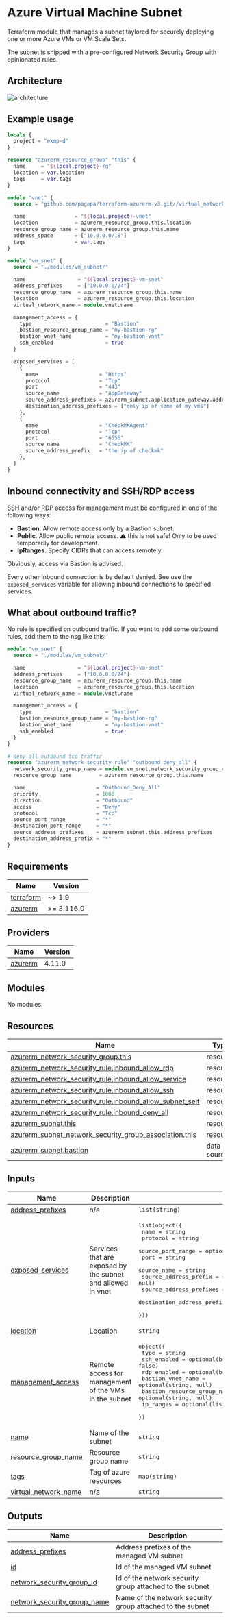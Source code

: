 # Azure Virtual Machine Subnet

Terraform module that manages a subnet taylored for securely deploying
one or more Azure VMs or VM Scale Sets.

The subnet is shipped with a pre-configured Network Security Group
with opinionated rules.

## Architecture

![architecture](./docs/module-arch.drawio.png)

## Example usage

```terraform
locals {
  project = "exmp-d"
}

resource "azurerm_resource_group" "this" {
  name     = "${local.project}-rg"
  location = var.location
  tags     = var.tags
}

module "vnet" {
  source = "github.com/pagopa/terraform-azurerm-v3.git//virtual_network?ref=v8.44.3"

  name                = "${local.project}-vnet"
  location            = azurerm_resource_group.this.location
  resource_group_name = azurerm_resource_group.this.name
  address_space       = ["10.0.0.0/18"]
  tags                = var.tags
}

module "vm_snet" {
  source = "./modules/vm_subnet/"

  name                 = "${local.project}-vm-snet"
  address_prefixes     = ["10.0.0.0/24"]
  resource_group_name  = azurerm_resource_group.this.name
  location             = azurerm_resource_group.this.location
  virtual_network_name = module.vnet.name

  management_access = {
    type                        = "Bastion"
    bastion_resource_group_name = "my-bastion-rg"
    bastion_vnet_name           = "my-bastion-vnet"
    ssh_enabled                 = true
  }

  exposed_services = [
    {
      name                    = "Https"
      protocol                = "Tcp"
      port                    = "443"
      source_name             = "AppGateway"
      source_address_prefixes = azurerm_subnet.application_gateway.address_prefixes
      destination_address_prefixes = ["only ip of some of my vms"]
    },
    {
      name                    = "CheckMKAgent"
      protocol                = "Tcp"
      port                    = "6556"
      source_name             = "CheckMK"
      source_address_prefix   = "the ip of checkmk"
    },
  ]
}
```

## Inbound connectivity and SSH/RDP access

SSH and/or RDP access for management must be configured in one of the following ways:

- **Bastion**. Allow remote access only by a Bastion subnet.
- **Public**. Allow public remote access. :warning: this is not safe!
  Only to be used temporarily for development.
- **IpRanges**. Specify CIDRs that can access remotely.
  
Obviously, access via Bastion is advised.

Every other inbound connection is by default denied. See use the
`exposed_services` variable for allowing inbound connections to
specified services.

## What about outbound traffic?

No rule is specified on outbound traffic.  If you want to add some
outbound rules, add them to the nsg like this:

```terraform
module "vm_snet" {
  source = "./modules/vm_subnet/"

  name                 = "${local.project}-vm-snet"
  address_prefixes     = ["10.0.0.0/24"]
  resource_group_name  = azurerm_resource_group.this.name
  location             = azurerm_resource_group.this.location
  virtual_network_name = module.vnet.name

  management_access = {
    type                        = "bastion"
    bastion_resource_group_name = "my-bastion-rg"
    bastion_vnet_name           = "my-bastion-vnet"
    ssh_enabled                 = true
  }
}

# deny all outbound tcp traffic
resource "azurerm_network_security_rule" "outbound_deny_all" {
  network_security_group_name = module.vm_snet.network_security_group_name
  resource_group_name         = azurerm_resource_group.this.name

  name                       = "Outbound_Deny_All"
  priority                   = 1000
  direction                  = "Outbound"
  access                     = "Deny"
  protocol                   = "Tcp"
  source_port_range          = "*"
  destination_port_range     = "*"
  source_address_prefixes    = azurerm_subnet.this.address_prefixes
  destination_address_prefix = "*"
}
```

<!-- markdownlint-disable -->
<!-- BEGIN_TF_DOCS -->
## Requirements

| Name | Version |
|------|---------|
| <a name="requirement_terraform"></a> [terraform](#requirement\_terraform) | ~> 1.9 |
| <a name="requirement_azurerm"></a> [azurerm](#requirement\_azurerm) | >= 3.116.0 |

## Providers

| Name | Version |
|------|---------|
| <a name="provider_azurerm"></a> [azurerm](#provider\_azurerm) | 4.11.0 |

## Modules

No modules.

## Resources

| Name | Type |
|------|------|
| [azurerm_network_security_group.this](https://registry.terraform.io/providers/hashicorp/azurerm/latest/docs/resources/network_security_group) | resource |
| [azurerm_network_security_rule.inbound_allow_rdp](https://registry.terraform.io/providers/hashicorp/azurerm/latest/docs/resources/network_security_rule) | resource |
| [azurerm_network_security_rule.inbound_allow_service](https://registry.terraform.io/providers/hashicorp/azurerm/latest/docs/resources/network_security_rule) | resource |
| [azurerm_network_security_rule.inbound_allow_ssh](https://registry.terraform.io/providers/hashicorp/azurerm/latest/docs/resources/network_security_rule) | resource |
| [azurerm_network_security_rule.inbound_allow_subnet_self](https://registry.terraform.io/providers/hashicorp/azurerm/latest/docs/resources/network_security_rule) | resource |
| [azurerm_network_security_rule.inbound_deny_all](https://registry.terraform.io/providers/hashicorp/azurerm/latest/docs/resources/network_security_rule) | resource |
| [azurerm_subnet.this](https://registry.terraform.io/providers/hashicorp/azurerm/latest/docs/resources/subnet) | resource |
| [azurerm_subnet_network_security_group_association.this](https://registry.terraform.io/providers/hashicorp/azurerm/latest/docs/resources/subnet_network_security_group_association) | resource |
| [azurerm_subnet.bastion](https://registry.terraform.io/providers/hashicorp/azurerm/latest/docs/data-sources/subnet) | data source |

## Inputs

| Name | Description | Type | Default | Required |
|------|-------------|------|---------|:--------:|
| <a name="input_address_prefixes"></a> [address\_prefixes](#input\_address\_prefixes) | n/a | `list(string)` | n/a | yes |
| <a name="input_exposed_services"></a> [exposed\_services](#input\_exposed\_services) | Services that are exposed by the subnet and allowed in vnet | <pre>list(object({<br/>    name                         = string<br/>    protocol                     = string<br/>    source_port_range            = optional(string, "*")<br/>    port                         = string<br/>    source_name                  = string<br/>    source_address_prefix        = optional(string, null)<br/>    source_address_prefixes      = optional(list(string), null)<br/>    destination_address_prefixes = optional(list(string), null)<br/>  }))</pre> | `[]` | no |
| <a name="input_location"></a> [location](#input\_location) | Location | `string` | n/a | yes |
| <a name="input_management_access"></a> [management\_access](#input\_management\_access) | Remote access for management of the VMs in the subnet | <pre>object({<br/>    type                        = string<br/>    ssh_enabled                 = optional(bool, false)<br/>    rdp_enabled                 = optional(bool, false)<br/>    bastion_vnet_name           = optional(string, null)<br/>    bastion_resource_group_name = optional(string, null)<br/>    ip_ranges                   = optional(list(string), [])<br/>  })</pre> | n/a | yes |
| <a name="input_name"></a> [name](#input\_name) | Name of the subnet | `string` | n/a | yes |
| <a name="input_resource_group_name"></a> [resource\_group\_name](#input\_resource\_group\_name) | Resource group name | `string` | n/a | yes |
| <a name="input_tags"></a> [tags](#input\_tags) | Tag of azure resources | `map(string)` | `{}` | no |
| <a name="input_virtual_network_name"></a> [virtual\_network\_name](#input\_virtual\_network\_name) | n/a | `string` | n/a | yes |

## Outputs

| Name | Description |
|------|-------------|
| <a name="output_address_prefixes"></a> [address\_prefixes](#output\_address\_prefixes) | Address prefixes of the managed VM subnet |
| <a name="output_id"></a> [id](#output\_id) | Id of the managed VM subnet |
| <a name="output_network_security_group_id"></a> [network\_security\_group\_id](#output\_network\_security\_group\_id) | Id of the network security group attached to the subnet |
| <a name="output_network_security_group_name"></a> [network\_security\_group\_name](#output\_network\_security\_group\_name) | Name of the network security group attached to the subnet |
<!-- END_TF_DOCS -->
